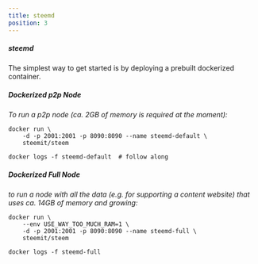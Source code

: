 ```yaml
---
title: steemd
position: 3
---
```


##### **steemd**

The simplest way to get started is by deploying a prebuilt dockerized container. 
 
##### Dockerized p2p Node
*To run a p2p node (ca. 2GB of memory is required at the moment):*
```
docker run \
    -d -p 2001:2001 -p 8090:8090 --name steemd-default \
    steemit/steem

docker logs -f steemd-default  # follow along
```

##### Dockerized Full Node
*to run a node with all the data (e.g. for supporting a content website) that uses ca. 14GB of memory and growing:*
```
docker run \
    --env USE_WAY_TOO_MUCH_RAM=1 \
    -d -p 2001:2001 -p 8090:8090 --name steemd-full \
    steemit/steem

docker logs -f steemd-full
```